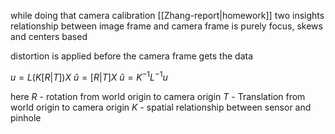while doing that camera calibration [[Zhang-report|homework]] two insights 
relationship between image frame and camera frame is purely focus, skews and centers based 

distortion is applied before the camera frame gets the data


$u = L(K[R | T])X$
$\hat{u} = [R|T]X$
$\hat{u} = K^{-1}L^{-1}u$

here 
$R$ - rotation from world origin to camera origin
$T$ - Translation from world origin to camera origin
$K$ - spatial relationship between sensor and pinhole
